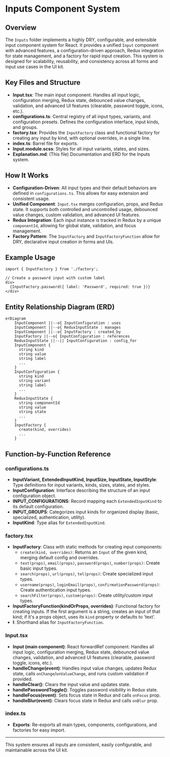 # Inputs Component System

## Overview

The `Inputs` folder implements a highly DRY, configurable, and extensible input component system for React. It provides a unified `Input` component with advanced features, a configuration-driven approach, Redux integration for state management, and a factory for rapid input creation. This system is designed for scalability, reusability, and consistency across all forms and input use cases in the UI kit.

## Key Files and Structure

- **Input.tsx**: The main input component. Handles all input logic, configuration merging, Redux state, debounced value changes, validation, and advanced UI features (clearable, password toggle, icons, etc.).
- **configurations.ts**: Central registry of all input types, variants, and configuration presets. Defines the configuration interface, input kinds, and groups.
- **factory.tsx**: Provides the `InputFactory` class and functional factory for creating any input by kind, with optional overrides, in a single line.
- **index.ts**: Barrel file for exports.
- **Input.module.scss**: Styles for all input variants, states, and sizes.
- **Explanation.md**: (This file) Documentation and ERD for the Inputs system.

## How It Works

- **Configuration-Driven**: All input types and their default behaviors are defined in `configurations.ts`. This allows for easy extension and consistent usage.
- **Unified Component**: `Input.tsx` merges configuration, props, and Redux state. It supports both controlled and uncontrolled usage, debounced value changes, custom validation, and advanced UI features.
- **Redux Integration**: Each input instance is tracked in Redux by a unique `componentId`, allowing for global state, validation, and focus management.
- **Factory Pattern**: The `InputFactory` and `InputFactoryFunction` allow for DRY, declarative input creation in forms and UIs.

## Example Usage

```tsx
import { InputFactory } from './factory';

// Create a password input with custom label
div>
  {InputFactory.password({ label: 'Password', required: true })}
</div>
```

## Entity Relationship Diagram (ERD)

```mermaid
erDiagram
    InputComponent ||--o{ InputConfiguration : uses
    InputComponent ||--o{ ReduxInputState : manages
    InputComponent ||--o{ InputFactory : created_by
    InputFactory ||--o{ InputConfiguration : references
    ReduxInputState ||--|| InputConfiguration : config_for
    InputComponent {
      string kind
      string value
      string label
      ...
    }
    InputConfiguration {
      string kind
      string variant
      string label
      ...
    }
    ReduxInputState {
      string componentId
      string value
      string state
      ...
    }
    InputFactory {
      create(kind, overrides)
      ...
    }
```

## Function-by-Function Reference

### configurations.ts

- **InputVariant, ExtendedInputKind, InputSize, InputState, InputStyle**: Type definitions for input variants, kinds, sizes, states, and styles.
- **InputConfiguration**: Interface describing the structure of an input configuration object.
- **INPUT_CONFIGURATIONS**: Record mapping each `ExtendedInputKind` to its default configuration.
- **INPUT_GROUPS**: Categorizes input kinds for organized display (basic, specialized, authentication, utility).
- **InputKind**: Type alias for `ExtendedInputKind`.

### factory.tsx

- **InputFactory**: Class with static methods for creating input components:
  - `create(kind, overrides)`: Returns an `Input` of the given kind, merging default config and overrides.
  - `text(props)`, `email(props)`, `password(props)`, `number(props)`: Create basic input types.
  - `search(props)`, `url(props)`, `tel(props)`: Create specialized input types.
  - `username(props)`, `loginEmail(props)`, `confirmationPassword(props)`: Create authentication input types.
  - `searchFilter(props)`, `custom(props)`: Create utility/custom input types.
- **InputFactoryFunction(kindOrProps, overrides)**: Functional factory for creating inputs. If the first argument is a string, creates an input of that kind; if it's a props object, uses its `kind` property or defaults to 'text'.
- **I**: Shorthand alias for `InputFactoryFunction`.

### Input.tsx

- **Input (main component)**: React forwardRef component. Handles all input logic, configuration merging, Redux state, debounced value changes, validation, and advanced UI features (clearable, password toggle, icons, etc.).
- **handleChange(event)**: Handles input value changes, updates Redux state, calls `onChange`/`onValueChange`, and runs custom validation if provided.
- **handleClear()**: Clears the input value and updates state.
- **handlePasswordToggle()**: Toggles password visibility in Redux state.
- **handleFocus(event)**: Sets focus state in Redux and calls `onFocus` prop.
- **handleBlur(event)**: Clears focus state in Redux and calls `onBlur` prop.

### index.ts

- **Exports**: Re-exports all main types, components, configurations, and factories for easy import.

---

This system ensures all inputs are consistent, easily configurable, and maintainable across the UI kit.

